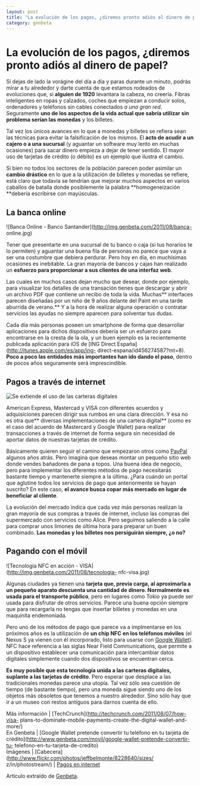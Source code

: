 ```yaml
---
layout: post
title: "La evolución de los pagos, ¿diremos pronto adiós al dinero de papel?"
category: genbeta
---
```


# La evolución de los pagos, ¿diremos pronto adiós al dinero de papel?

Si dejas de lado la vorágine del día a día y paras durante un minuto, podrás
mirar a tu alrededor y darte cuenta de que estamos rodeados de evoluciones
que, si **alguien de 1920** levantara la cabeza, no creería. Fibras
inteligentes en ropas y calzados, coches que empiezan a conducir solos,
ordenadores y teléfonos sin cables conectados _a una gran red_. Seguramente
**uno de los aspectos de la vida actual que sabría utilizar sin problema
serían las monedas** y los billetes.

Tal vez los únicos avances en lo que a monedas y billetes se refiera sean las
técnicas para evitar la falsificación de los mismos. El **acto de acudir a un
cajero o a una sucursal** (y aguantar un software muy lento en muchas
ocasiones) para sacar dinero empieza a dejar de tener sentido. El mayor uso de
tarjetas de crédito (o débito) es un ejemplo que ilustra el cambio.  
  
Si bien no todos los sectores de la población parecen poder asimilar un
**cambio drástico** en lo que a la utilización de billetes y monedas se
refiere, está claro que todavía se tendrían que mejorar muchos aspectos en
varios caballos de batalla donde posiblemente la palabra **homogeneización
**debería escribirse con mayúsculas.

## La banca online

  
![Banca Online - Banco Santander](http://img.genbeta.com/2011/08/banca-
online.jpg)

Tener que presentarte en una sucursal de tu banco o caja (si tus horarios te
lo permiten) y aguantar una buena fila de personas no parece que vaya a ser
una costumbre que debiera perdurar. Pero hoy en día, en muchísimas ocasiones
es inebitable. La gran mayoría de bancos y cajas han realizado un **esfuerzo
para proporcionar a sus clientes de una interfaz web**.

Las cuales en muchos casos dejan mucho que desear, donde por ejemplo, para
visualizar los detalles de una transación tienes que descargar y abrir un
archivo PDF que contiene un recibo de toda la vida. Muchas** interfaces
parecen diseñadas por un niño de 9 años delante del Paint en una tarde
aburrida de verano.** Y a la hora de realizar alguna operación o contratar
servicios las ayudas no siempre aparecen para solventar tus dudas.

Cada día más personas poseen un smartphone de forma que desarrollar
aplicaciones para dichos dispositivos debería ser un esfuerzo para encontrarse
en la cresta de la ola, y un buen ejemplo es la recientemente publicada
aplicación para iOS de [ING Direct España](http://itunes.apple.com/es/app/ing-
direct-espana/id456274587?mt=8). **Poco a poco las entidades más importantes
han ido dando el paso**, dentro de pocos años seguramente será imprescindible.

## Pagos a través de internet

  
![Se extiende el uso de las carteras
digitales](http://img.genbeta.com/2011/08/wallet.jpg)

American Express, Mastercad y VISA con diferentes acuerdos y adquisiciones
parecen dirigir sus rumbos en una clara dirección. Y esa no es otra que**
diversas implementaciones de una cartera digital** (como es el caso del
acuerdo de Mastercard y Google Wallet) para realizar transacciones a través de
internet de forma segura sin necesidad de aportar datos de nuestras tarjetas
de crédito.

Básicamente quieren seguir el camino que empezaron otros como
[PayPal](http://www.genbeta.com/productos/herramientas/paypal) algunos años
atrás. Pero imagina que deseas montar un pequeño sitio web donde vendes
bañadores de pana a topos. Una buena idea de negocio, pero para implementar
los diferentes métodos de pago necesitarás bastante tiempo y mantenerte
siempre a la última. ¿Para cuándo un portal que aglutine todos los servicios
de pago que anteriormente se hayan suscrito? En este caso, **el avance busca
copar más mercado en lugar de beneficiar al cliente**.

La evolución del mercado indica que cada vez más personas realizan la gran
mayoría de sus compras a través de internet, incluso las compras del
supermercado con servicios como Alice. Pero seguimos saliendo a la calle para
comprar unos limones de última hora para preparar un buen combinado. **Las
monedas y los billetes nos persiguirán siempre, ¿o no?**

## Pagando con el móvil

  
![Tecnología NFC en acción - VISA](http://img.genbeta.com/2011/08/tecnologia-
nfc-visa.jpg)

Algunas ciudades ya tienen una **tarjeta **que, previa carga, al aproximarla a
un pequeño aparato descuenta una cantidad de dinero. Normalmente es usada para
el** transporte público**, pero en lugares como Tokio ya puede ser usada para
disfrutar de otros servicios. Parece una buena opción siempre que para
recargarla no tengas que insertar billetes y monedas en una maquinita
endemoniada.

Pero uno de los métodos de pago que parece va a implmentarse en los próximos
años es la utilización de **un chip NFC en los teléfonos móviles** (el Nexus S
ya vienen con él incorporado, listo para usarse con [Google
Wallet](http://www.genbeta.com/productos/comercio-electronico/google-wallet)).
NFC hace referencia a las siglas Near Field Communications, que permite a un
dispositivo establecer una comunicación para intercambiar datos digitales
simplemente cuando dos dispositivos se encuentran cerca.

**Es muy posible que esta tecnología unida a las carteras digitales, suplante a las tarjetas de crédito**. Pero esperar que desplace a las tradicionales monedas parece una utopía. Tal vez sólo sea cuestión de tiempo (de bastante tiempo), pero una moneda sigue siendo uno de los objetos más obsoletos que tenemos a nuestro alrededor. Sino sólo hay que ir a un museo con restos antiguos para darnos cuenta de ello.

Más información | [TechCrunch](http://techcrunch.com/2011/08/07/how-visa-
plans-to-dominate-mobile-payments-create-the-digital-wallet-and-more/)  
En Genbeta | [Google Wallet pretende convertir tu teléfono en tu tarjeta de
crédito](http://www.genbeta.com/movil/google-wallet-pretende-convertir-tu-
telefono-en-tu-tarjeta-de-credito)  
Imágenes | [Cabecera](http://www.flickr.com/photos/jeffbelmonte/8228640/sizes/
z/in/photostream/) | [Pagos en
internet](http://www.flickr.com/photos/hejog/2128581871/)

Artículo extraído de [Genbeta](http://www.genbeta.com).